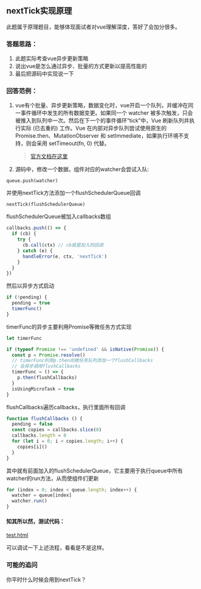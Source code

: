 ## nextTick实现原理
此题属于原理题目，能够体现面试者对vue理解深度，答好了会加分很多。



### 答题思路：

1. 此题实际考查vue异步更新策略
2. 说出vue是怎么通过异步、批量的方式更新以提高性能的
3. 最后把源码中实现说一下



### 回答范例：

1. vue有个批量、异步更新策略，数据变化时，vue开启一个队列，并缓冲在同一事件循环中发生的所有数据变更。如果同一个 watcher 被多次触发，只会被推入到队列中一次。然后在下一个的事件循环“tick”中，Vue 刷新队列并执行实际 (已去重的) 工作。Vue 在内部对异步队列尝试使用原生的 Promise.then、MutationObserver 和 setImmediate，如果执行环境不支持，则会采用 setTimeout(fn, 0) 代替。

   > [官方文档在这里](https://cn.vuejs.org/v2/guide/reactivity.html#%E5%BC%82%E6%AD%A5%E6%9B%B4%E6%96%B0%E9%98%9F%E5%88%97)

2. 源码中，修改一个数据，组件对应的watcher会尝试入队:

  ```
  queue.push(watcher)
  ```

  并使用nextTick方法添加一个flushSchedulerQueue回调

  ```
  nextTick(flushSchedulerQueue)
  ```

  flushSchedulerQueue被加入callbacks数组

  ```js
  callbacks.push(() => {
    if (cb) {
      try {
        cb.call(ctx) // cb就是加入的回调
      } catch (e) {
        handleError(e, ctx, 'nextTick')
      }
    } 
  })
  ```

  然后以异步方式启动

  ```js
  if (!pending) {
    pending = true
    timerFunc()
  }
  ```

  timerFunc的异步主要利用Promise等微任务方式实现

  ```js
  let timerFunc
  
  if (typeof Promise !== 'undefined' && isNative(Promise)) {
    const p = Promise.resolve()
    // timerFunc利用p.then向微任务队列添加一个flushCallbacks
    // 会异步调用flushCallbacks
    timerFunc = () => {
      p.then(flushCallbacks)
    }
    isUsingMicroTask = true
  }
  ```

  flushCallbacks遍历callbacks，执行里面所有回调

  ```js
  function flushCallbacks () {
    pending = false
    const copies = callbacks.slice(0)
    callbacks.length = 0
    for (let i = 0; i < copies.length; i++) {
      copies[i]()
    }
  }
  ```

  其中就有前面加入的flushSchedulerQueue，它主要用于执行queue中所有watcher的run方法，从而使组件们更新

  ```js
  for (index = 0; index < queue.length; index++) {
    watcher = queue[index]
    watcher.run()
  }
  ```

  



#### 知其所以然，测试代码：

[test.html](./test.html)

可以调试一下上述流程，看看是不是这样。



### 可能的追问

你平时什么时候会用到nextTick？